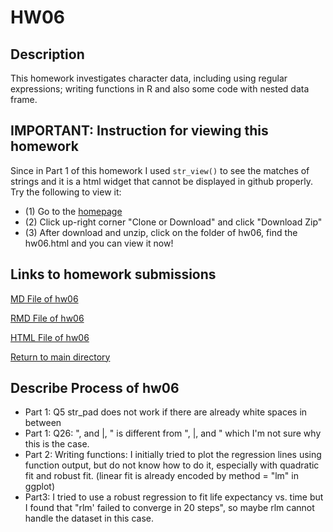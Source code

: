 # HW06

## Description

This homework investigates character data, including using regular expressions; writing functions in R and also some code with nested data frame.

## IMPORTANT: Instruction for viewing this homework

Since in Part 1 of this homework I used `str_view()` to see the matches of strings and it is a html widget that cannot be displayed in github properly. Try the following to view it:

- (1) Go to the [homepage](https://github.com/qiaoyuet/STAT545-hw-Tang-Qiaoyue)
- (2) Click up-right corner "Clone or Download" and click "Download Zip"
- (3) After download and unzip, click on the folder of hw06, find the hw06.html and you can view it now!

## Links to homework submissions

[MD File of hw06](https://github.com/qiaoyuet/STAT545-hw-Tang-Qiaoyue/blob/master/hw06/hw06.md)

[RMD File of hw06](https://github.com/qiaoyuet/STAT545-hw-Tang-Qiaoyue/blob/master/hw06/hw06.Rmd)

[HTML File of hw06](https://github.com/qiaoyuet/STAT545-hw-Tang-Qiaoyue/blob/master/hw06/hw06.html)

[Return to main directory](https://github.com/qiaoyuet/STAT545-hw-Tang-Qiaoyue)

## Describe Process of hw06

- Part 1: Q5 str_pad does not work if there are already white spaces in between
- Part 1: Q26: ", and |, " is different from ", |, and " which I'm not sure why this is the case.
- Part 2: Writing functions: I initially tried to plot the regression lines using function output, but do not know how to do it, especially with quadratic fit and robust fit. (linear fit is already encoded by method = "lm" in ggplot)
- Part3: I tried to use a robust regression to fit life expectancy vs. time but I found that "rlm' failed to converge in 20 steps", so maybe rlm cannot handle the dataset in this case.